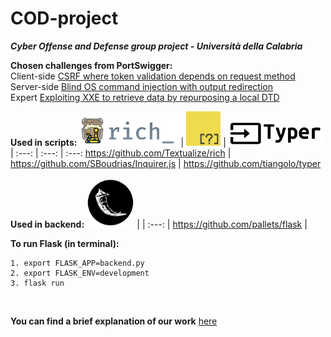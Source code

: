 # COD-project
***Cyber Offense and Defense group project - Università della Calabria***

**Chosen challenges from PortSwigger:**<br>
Client-side <a href="https://portswigger.net/web-security/csrf/bypassing-token-validation/lab-token-validation-depends-on-request-method">CSRF where token validation depends on request method</a> <br>
Server-side <a href="https://portswigger.net/web-security/os-command-injection/lab-blind-output-redirection">Blind OS command injection with output redirection</a> <br>
Expert <a href="https://portswigger.net/web-security/xxe/blind/lab-xxe-trigger-error-message-by-repurposing-local-dtd">Exploiting XXE to retrieve data by repurposing a local DTD</a>

**Used in scripts:**
<img src="https://github.com/giadagabriele/COD-project/blob/main/README/rich.png" height="50px"/>  | <img src="https://github.com/giadagabriele/COD-project/blob/main/README/inquirer.png" height="55px"/> | <img src="https://github.com/giadagabriele/COD-project/blob/main/README/typer.png" height="40px"/> |
:---: | :---: | :---:
https://github.com/Textualize/rich | https://github.com/SBoudrias/Inquirer.js | https://github.com/tiangolo/typer

**Used in backend:**
<img src="https://github.com/giadagabriele/COD-project/blob/main/README/flask.png"  height="80px"/> |
| :---: | 
https://github.com/pallets/flask |

**To run Flask (in terminal):**
```shell
1. export FLASK_APP=backend.py    
2. export FLASK_ENV=development
3. flask run
```
<br>

**You can find a brief explanation of our work** <a href="https://github.com/giadagabriele/COD-project/blob/main/COD-project_presentation.pdf">here</a>
